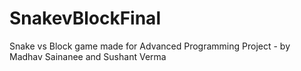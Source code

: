 # SnakevBlockFinal
Snake vs Block game made for Advanced Programming Project - by Madhav Sainanee and Sushant Verma
